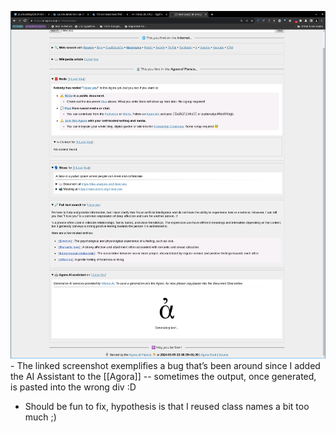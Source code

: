 ![](2024-03-10T18:49:23,436855554+01:00.png)- The linked screenshot exemplifies a bug that’s been around since I added the AI Assistant to the [[Agora]] -- sometimes the output, once generated, is pasted into the wrong div :D
  - Should be fun to fix, hypothesis is that I reused class names a bit too much ;)